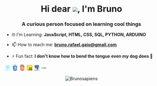 <h1 align="center">Hi dear <img src="https://raw.githubusercontent.com/kaueMarques/kaueMarques/master/hi.gif" width="30px">, I'm Bruno</h1>
<h3 align="center">A curious person focused on learning  cool things</h3>

- 🤓 I'm Learning: **JavaScript, HTML, CSS, SQL, PYTHON, ARDUINO**

- 📫 How to reach me: **bruno.rafael.gaio@gmail.com**

- ⚡ Fun fact: **I don't know how to bend the tongue even my dog does 🐶**

<p align="left">
<img src="https://raw.githubusercontent.com/devicons/devicon/master/icons/react/react-original-wordmark.svg" alt="react" width="20" height="20"/>
<img src="https://raw.githubusercontent.com/devicons/devicon/master/icons/css3/css3-plain-wordmark.svg" alt="css3"  width="20" height="20"/>
<img src="https://raw.githubusercontent.com/devicons/devicon/master/icons/html5/html5-original-wordmark.svg" alt="html5"  width="20" height="20"/>
<img src="https://raw.githubusercontent.com/devicons/devicon/master/icons/javascript/javascript-original.svg" alt="javascript" width="20" height="20"/>
<img src="https://raw.githubusercontent.com/devicons/devicon/master/icons/postgresql/postgresql-original-wordmark.svg" alt="postgresql" width="20" height="20"/>
<img src="https://raw.githubusercontent.com/devicons/devicon/master/icons/nodejs/nodejs-original-wordmark.svg" alt="nodejs" width="20" height="20"/></p><p align="center">
<img src="https://github-readme-stats.vercel.app/api?username=Brunosapiens&show_icons=true" alt="Brunosapiens"/> 
</p>

